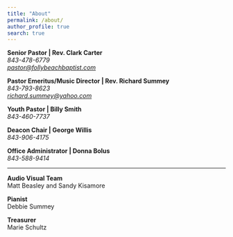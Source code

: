 ```yaml
---
title: "About"
permalink: /about/
author_profile: true
search: true
---
```


<b>Senior Pastor | Rev. Clark Carter</b><br> <i class="fas fa-mobile-alt"> 843-478-6779</i><br>
<i class="far fa-envelope"> pastor@follybeachbaptist.com</i>

<b>Pastor Emeritus/Music Director | Rev. Richard Summey</b><br> <i class="fas fa-mobile-alt">
843-793-8623</i><br> <i class="far fa-envelope"> richard.summey@yahoo.com</i>

<b>Youth Pastor | Billy Smith</b><br> <i class="fas fa-mobile-alt"> 843-460-7737</i><br>

<b>Deacon Chair | George Willis</b><br> <i class="fas fa-mobile-alt"> 843-906-4175</i><br>

<b>Office Administrator | Donna Bolus</b><br> <i class="fas fa-mobile-alt"> 843-588-9414</i><br>

<hr>
<b> Audio Visual Team </b><br> Matt Beasley and Sandy Kisamore

<b> Pianist</b><br> Debbie Summey

<b> Treasurer</b><br> Marie Schultz
